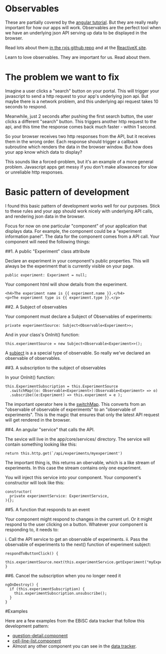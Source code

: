 Observables
==========

These are partially covered by the [angular tutorial](https://angular.io/guide/observables). But they are really really important for how our apps will work.
Observables are the perfect tool when we have an underlying json API serving up data to be displayed in the browser.

Read lots about them [in the rxjs github repo](https://github.com/ReactiveX/rxjs) and at the [ReactiveX site](http://reactivex.io/rxjs/).

Learn to love observables. They are important for us. Read about them.

The problem we want to fix
==========================

Imagine a user clicks a "search" button on your portal. This will trigger your javascript to send a http request to your app's underlying json api.  But maybe there is a network problem, and this underlying api request takes 10 seconds to respond.

Meanwhile, just 2 seconds after pushing the first search button, the user clicks a different "search" button. This triggers another http request to the api, and this time the response comes back much faster - within 1 second.

So your browser receives two http responses from the API, but it receives them in the wrong order. Each response should trigger a callback subroutine which renders the data in the browser window. But how does your app know which data to display?

This sounds like a forced-problem, but it's an example of a more general problem.  Javascript apps get messy if you don't make allowances for slow or unreliable http responses.

Basic pattern of development
============================

I found this basic pattern of development works well for our purposes. Stick to these rules and your app should work nicely with underlying API calls, and rendering json data in the browser.

Focus for now on one particular "component" of your application that displays data. For example, the component could be a "experiment information panel".  The data for the component comes from a API call. Your component will need the following things:

##1. A public "Experiment" class attribute

Declare an experiment in your component's public properties. This will always be the experiment that is currently visible on your page.

    public experiment: Experiment = null;

Your component html will show details from the experiment.

    <h4>The experiment name is {{ experiment.name }}.</h4>
    <p>The experiment type is {{ experiment.type }}.</p>

##2. A Subject of observables

Your component must declare a Subject of Observables of experiments:

    private experimentSource: Subject<Observable<Experiment>>;

And in your class's OnInit() function:

    this.experimentSource = new Subject<Observable<Experiment>>();

A [subject](https://github.com/ReactiveX/rxjs/blob/master/doc/subject.md) is a a special type of observable. So really we've declared an observable of observables.

##3. A subscription to the subject of observables

In your OnInit() function:

    this.ExperimentSubscription = this.ExperimentSource
      .switchMap((o: Observable<Experiment>):Observable<Experiment> => o)
      .subscribe((e:Experiment) => this.experiment = e );

The important operator here is the [switchMap](http://reactivex.io/rxjs/class/es6/Observable.js~Observable.html#instance-method-switchMap).
This converts from an "observable of observable of experiments" to an "observable of experiments". This is the magic that ensures that only the latest API request will get rendered in the browser.

##4. An angular "service" that calls the API.

The sevice will live in the app/core/services/ directory.  The service will contain something looking like this:

    return this.http.get(`/api/experiments/myexperiment')

The important thing is, this returns an obervable, which is a like stream of experiments. In this case the stream contains only one experiment.

You will inject this service into your component. Your component's constructor will look like this:

    constructor(
      private experimentService: ExperimentService,
    ){};

##5. A function that responds to an event

Your component might respond to changes in the current url.  Or it might respond to the user clicking on a button.
Whatever your component is responding to, it needs to:

i. Call the API service to get an observable of experiments.
ii. Pass the observable of experiments to the next() function of experiment subject:

    respondToButtonClick() {
      this.experimentSource.next(this.experimentService.getExperiment("myExperiment"));
    }

##6. Cancel the subscription when you no longer need it

    ngOnDestroy() {
      if (this.experimentSubscription) {
        this.experimentSubscription.unsubscribe();
      }
    }

#Examples

Here are a few examples from the EBiSC data tracker that follow this development pattern:

* [question-detail.component](https://github.com/EMBL-EBI-GCA/ebisc_tracker_2/blob/master/webcontent/app/questions/question-detail.component.ts)
* [cell-line-list.component](https://github.com/EMBL-EBI-GCA/ebisc_tracker_2/blob/master/webcontent/app/cell-lines/cell-line-list.component.ts)
* Almost any other component you can see in the [data tracker](https://github.com/EMBL-EBI-GCA/ebisc_tracker_2/tree/master/webcontent/app).
